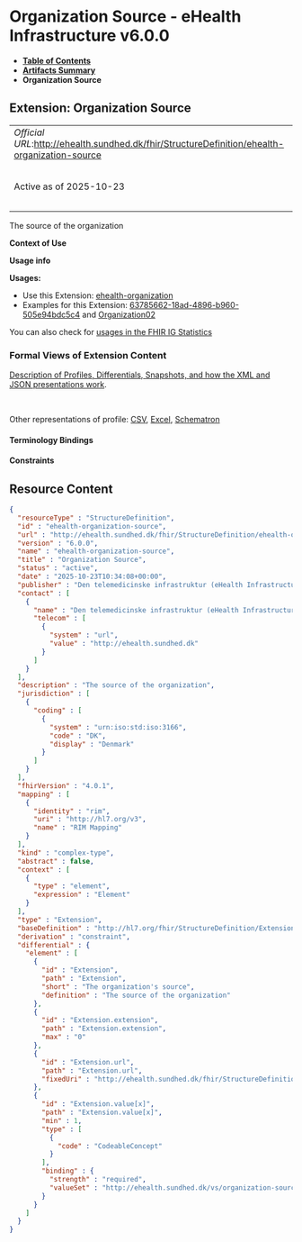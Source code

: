 # Organization Source - eHealth Infrastructure v6.0.0

* [**Table of Contents**](toc.md)
* [**Artifacts Summary**](artifacts.md)
* **Organization Source**

## Extension: Organization Source 

| | |
| :--- | :--- |
| *Official URL*:http://ehealth.sundhed.dk/fhir/StructureDefinition/ehealth-organization-source | *Version*:6.0.0 |
| Active as of 2025-10-23 | *Computable Name*:ehealth-organization-source |

The source of the organization

**Context of Use**

**Usage info**

**Usages:**

* Use this Extension: [ehealth-organization](StructureDefinition-ehealth-organization.md)
* Examples for this Extension: [63785662-18ad-4896-b960-505e94bdc5c4](Organization-108752.md) and [Organization02](Organization-8564.md)

You can also check for [usages in the FHIR IG Statistics](https://packages2.fhir.org/xig/dk.ehealth.sundhed.fhir.ig.core|current/StructureDefinition/ehealth-organization-source)

### Formal Views of Extension Content

 [Description of Profiles, Differentials, Snapshots, and how the XML and JSON presentations work](http://build.fhir.org/ig/FHIR/ig-guidance/readingIgs.html#structure-definitions). 

 

Other representations of profile: [CSV](StructureDefinition-ehealth-organization-source.csv), [Excel](StructureDefinition-ehealth-organization-source.xlsx), [Schematron](StructureDefinition-ehealth-organization-source.sch) 

#### Terminology Bindings

#### Constraints



## Resource Content

```json
{
  "resourceType" : "StructureDefinition",
  "id" : "ehealth-organization-source",
  "url" : "http://ehealth.sundhed.dk/fhir/StructureDefinition/ehealth-organization-source",
  "version" : "6.0.0",
  "name" : "ehealth-organization-source",
  "title" : "Organization Source",
  "status" : "active",
  "date" : "2025-10-23T10:34:08+00:00",
  "publisher" : "Den telemedicinske infrastruktur (eHealth Infrastructure)",
  "contact" : [
    {
      "name" : "Den telemedicinske infrastruktur (eHealth Infrastructure)",
      "telecom" : [
        {
          "system" : "url",
          "value" : "http://ehealth.sundhed.dk"
        }
      ]
    }
  ],
  "description" : "The source of the organization",
  "jurisdiction" : [
    {
      "coding" : [
        {
          "system" : "urn:iso:std:iso:3166",
          "code" : "DK",
          "display" : "Denmark"
        }
      ]
    }
  ],
  "fhirVersion" : "4.0.1",
  "mapping" : [
    {
      "identity" : "rim",
      "uri" : "http://hl7.org/v3",
      "name" : "RIM Mapping"
    }
  ],
  "kind" : "complex-type",
  "abstract" : false,
  "context" : [
    {
      "type" : "element",
      "expression" : "Element"
    }
  ],
  "type" : "Extension",
  "baseDefinition" : "http://hl7.org/fhir/StructureDefinition/Extension",
  "derivation" : "constraint",
  "differential" : {
    "element" : [
      {
        "id" : "Extension",
        "path" : "Extension",
        "short" : "The organization's source",
        "definition" : "The source of the organization"
      },
      {
        "id" : "Extension.extension",
        "path" : "Extension.extension",
        "max" : "0"
      },
      {
        "id" : "Extension.url",
        "path" : "Extension.url",
        "fixedUri" : "http://ehealth.sundhed.dk/fhir/StructureDefinition/ehealth-organization-source"
      },
      {
        "id" : "Extension.value[x]",
        "path" : "Extension.value[x]",
        "min" : 1,
        "type" : [
          {
            "code" : "CodeableConcept"
          }
        ],
        "binding" : {
          "strength" : "required",
          "valueSet" : "http://ehealth.sundhed.dk/vs/organization-source"
        }
      }
    ]
  }
}

```
